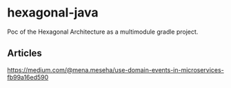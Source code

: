 # hexagonal-java
Poc of the Hexagonal Architecture as a multimodule gradle project.

## Articles

https://medium.com/@mena.meseha/use-domain-events-in-microservices-fb99a16ed590
